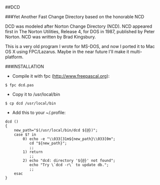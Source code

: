 ##DCD

###Yet Another Fast Change Directory based on the honorable NCD

DCD was modeled after Norton Change Directory (NCD). NCD appeared first in The Norton Utilities, Release 4, for DOS in 1987, published by Peter Norton. NCD was written by Brad Kingsbury.

This is a very old program I wrote for MS-DOS, and now I ported it to Mac OS X using FPC/Lazarus. 
Maybe in the near future I'll make it multi-platform.

###INSTALLATION

* Compile it with fpc (http://www.freepascal.org):

```
$ fpc dcd.pas
```

* Copy it to /usr/local/bin

```
$ cp dcd /usr/local/bin
```

* Add this to your ~/.profile:

```
dcd ()
{
    new_path="$(/usr/local/bin/dcd ${@})";
    case $? in
        0) echo -e "\\033[31m${new_path}\\033[0m";
           cd "${new_path}";
           ;;
        1) return
           ;;
        2) echo "dcd: directory '${@}' not found";
           echo "Try \`dcd -r\` to update db.";
           ;;
    esac
}
```